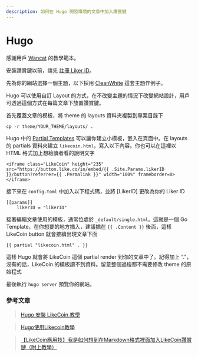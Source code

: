 ```yaml
---
description: 如何在 Hugo 開發環境的文章中加入讚賞鍵
---
```


# Hugo

感謝用戶  [Wancat](https://www.wancat.cc/) 的教學範本。

安裝讚賞鍵以前，請先 [註冊 Liker ID](https://docs.like.co/v/zh/user-guide/liker-id/how-to-register-a-liker-id)。

先為你的網站選擇一個主題，以下採用 [CleanWhite](https://themes.gohugo.io/hugo-theme-cleanwhite) 這套主題作例子。

Hugo 可以使用自訂 Layout 的方式，在不改變主題的情況下改變網站設計，用戶可透過這個方式在每篇文章下放置讚賞鍵。

首先覆蓋文章的模板，將 theme 的 layouts 資料夾複製到專案目錄下

```text
cp -r theme/YOUR_THEME/layouts/ .
```

Hugo 中的 [Partial Templates](https://gohugo.io/templates/partials/) 可以讓你建立小模板，嵌入在頁面中。在 layouts 的 partials 資料夾建立 `likecoin.html`，寫入以下內容。你也可以在這裡以 HTML 格式加上想給讀者看的說明文字

```text
<iframe class="LikeCoin" height="235" src="https://button.like.co/in/embed/{{ .Site.Params.likerID }}/button?referrer={{ .Permalink }}" width="100%" frameborder=0></iframe>
```

 接下來在 `config.toml` 中加入以下程式碼，並將 \[LikerID\] 更改為你的 Liker ID 

```text
[[params]]
	likerID = "likerID"
```

接著編輯文章使用的模板，通常位處於 `_default/single.html`。這就是一個 Go Template，在你想要的地方插入，建議插在 `{{ .Content }}` 後面，這樣 LikeCoin button 就會接續出現文章下面

```text
{{ partial "likecoin.html" . }}
```

這樣 Hugo 就會將 LikeCoin 這個 partial render 到你的文章中了。記得加上 “."，沒有的話，LikeCoin 的模板讀不到資料。留意整個過程都不需要修改 theme 的原始程式

最後執行 `hugo server` 預覽你的網站。

### 參考文章

> [Hugo 安裝 LikeCoin 教學](https://www.wancat.cc/post/hugo-install-likecoin/)

> [Hugo使用Likecoin教學](https://matters.news/@cason_yang/hugo%E4%BD%BF%E7%94%A8likecoin%E6%95%99%E5%AD%B8-bafyreicc6dbprwwbnx3argddlvrpxjnw5xzh3knecyv3cyr6aelzwiskhy)

> [【LikeCoin應用技】我是如何想到在Markdown格式裡面加入LikeCoin讚賞鏈（附上教學）](https://matters.news/@bluebear119/like-coin%E6%87%89%E7%94%A8%E6%8A%80-%E6%88%91%E6%98%AF%E5%A6%82%E4%BD%95%E6%83%B3%E5%88%B0%E5%9C%A8markdown%E6%A0%BC%E5%BC%8F%E8%A3%A1%E9%9D%A2%E5%8A%A0%E5%85%A5like-coin%E8%AE%9A%E8%B3%9E%E9%8F%88-%E9%99%84%E4%B8%8A%E6%95%99%E5%AD%B8-bafyreiej7yckxo6lueua7pyixrra7gai5hxr72n56zob4l7sod5rswloaa)

